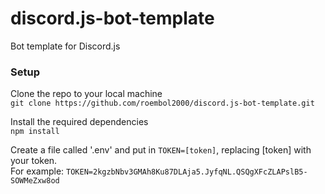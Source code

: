 # discord.js-bot-template
Bot template for Discord.js

### Setup
Clone the repo to your local machine\
`git clone https://github.com/roembol2000/discord.js-bot-template.git`

Install the required dependencies\
`npm install`

Create a file called '.env' and put in `TOKEN=[token]`, replacing [token] with your token.\
For example: `TOKEN=2kgzbNbv3GMAh8Ku87DLAja5.JyfqNL.QSQgXFcZLAPslB5-SOWMeZxw8od`